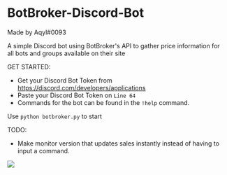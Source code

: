 # BotBroker-Discord-Bot

Made by Aqyl#0093

A simple Discord bot using BotBroker's API to gather price information for all bots and groups available on their site

GET STARTED:
- Get your Discord Bot Token from https://discord.com/developers/applications
- Paste your Discord Bot Token on `Line 64`
- Commands for the bot can be found in the `!help` command.

Use `python botbroker.py` to start

TODO:
- Make monitor version that updates sales instantly instead of having to input a command.

<img src="https://i.imgur.com/aOGZFtP.png">
